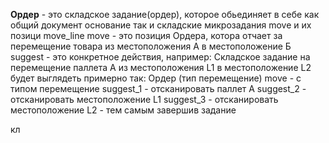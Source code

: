 **Ордер** -  это складское задание(ордер), которое обьединяет в себе как общий документ основание
    так и складские микрозадания move и их позици move_line
move - это позиция Ордера, котора отчает за перемещение товара из местоположения A в местоположение Б
suggest - это конкретное действия, например:
Складское задание на перемещение паллета А из местоположения L1 в местоположение L2 будет выглядеть примерно так:
Ордер (тип перемещение)
move - с типом перемещение
suggest_1 - отсканировать паллет A 
suggest_2 - отсканировать местоположение L1
suggest_3 - отсканировать местоположение L2 - тем самым завершив задание

кл